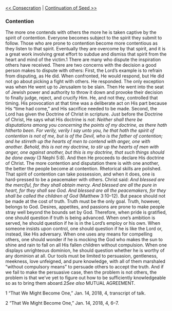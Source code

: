 [<< Consecration](Consecration.md)  |  [Continuation of Seed >>](Continuation%20of%20Seed.md)

### Contention
The more one contends with others the more he is taken captive by the spirit of contention. Everyone becomes subject to the spirit they submit to follow. Those who are prone to contention become more contentious as they listen to that spirit. Eventually they are overcome by that spirit, and it is a great work involving great effort to subdue and dismiss that spirit from the heart and mind of the victim.1 There are many who dispute the inspiration others have received. There are two concerns with the decision a good person makes to dispute with others: First, the Lord’s example is to refrain from disputing, as He did. When confronted, He would respond, but He did not go about picking a fight with others. He responded. The only exception was when He went up to Jerusalem to be slain. Then He went into the seat of Jewish power and authority to throw it down and provoke their decision to finally judge, reject, and crucify Him. He, and not they, controlled that timing. His provocation at that time was a deliberate act on His part because His “time had come,” and His sacrifice needed to be made. Second, the Lord has given the Doctrine of Christ in scripture. Just before the Doctrine of Christ, He says what His doctrine is *not*: *Neither shall there be disputations among you concerning the points of my doctrine, as there hath hitherto been. For verily, verily I say unto you, he that hath the spirit of contention is not of me, but is of the Devil, who is the father of contention; and he stirreth up the hearts of men to contend with anger, one with another. Behold, this is not my doctrine, to stir up the hearts of men with anger, one against another, but this is my doctrine, that such things should be done away* (3 Nephi 5:8). And then He proceeds to declare His doctrine of Christ. The more contention and disputation there is with one another, the better the people become at contention. Rhetorical skills are polished. That spirit of contention can take possession, and when it does, one is hard-pressed to be a peacemaker with others. Christ said: *And blessed are the merciful, for they shall obtain mercy. And blessed are all the pure in heart, for they shall see God. And blessed are all the peacemakers, for they shall be called the children of God* (Matthew 3:10–12). But peace should not be made at the cost of truth. Truth must be the only goal. Truth, however, belongs to God. Desires, appetites, and passions are prone to make people stray well beyond the bounds set by God. Therefore, when pride is gratified, one should question if truth is being advanced. When one’s ambition is served, he should question if he is in the Lord’s employ or his own. When someone insists upon control, one should question if he is like the Lord or, instead, like His adversary. When one uses any means for compelling others, one should wonder if he is mocking the God who makes the sun to shine and rain to fall on all His fallen children without compulsion. When one displays unrighteous dominion, he should question whether he is worthy of any dominion at all. Our tools must be limited to persuasion, gentleness, meekness, love unfeigned, and pure knowledge, with all of them marshaled “without compulsory means” to persuade others to accept the truth. And if we fail to make the persuasive case, then the problem is not others, the problem is that we’ve yet to figure out how to be sufficiently knowledgeable so as to bring them aboard.2*See also* MUTUAL AGREEMENT.



1 “That We Might Become One,” Jan. 14, 2018, 4, transcript of talk.


2 “That We Might Become One,” Jan. 14, 2018, 4, 6–7.